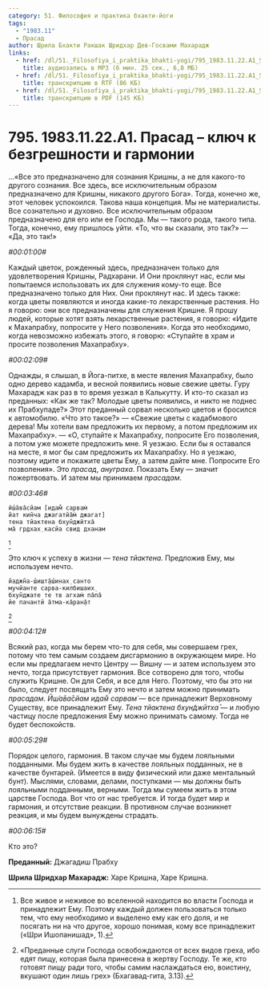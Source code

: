 ```yaml
---
category: 51. Философия и практика бхакти-йоги
tags:
  - "1983.11"
  - Прасад
author: Шрила Бхакти Ракшак Шридхар Дев-Госвами Махарадж
links:
  - href: /dl/51._Filosofiya_i_praktika_bhakti-yogi/795_1983.11.22.A1_SridharMj_Prasad--kljuch_k_bezgreshnosti_i_garmonii.mp3
    title: аудиозапись в MP3 (6 мин. 25 сек., 6,8 МБ)
  - href: /dl/51._Filosofiya_i_praktika_bhakti-yogi/795_1983.11.22.A1_SridharMj_Prasad--kljuch_k_bezgreshnosti_i_garmonii.rtf
    title: транскрипцию в RTF (86 КБ)
  - href: /dl/51._Filosofiya_i_praktika_bhakti-yogi/795_1983.11.22.A1_SridharMj_Prasad--kljuch_k_bezgreshnosti_i_garmonii.pdf
    title: транскрипцию в PDF (145 КБ)
---
```


# 795. 1983.11.22.A1. Прасад – ключ к безгрешности и гармонии

…«Все это предназначено для сознания Кришны, а не для какого-то другого сознания. Все здесь, все исключительным образом предназначено для Кришны, никакого другого Бога». Тогда, конечно же, этот человек успокоился. Такова наша концепция. Мы не материалисты. Все сознательно и духовно. Все исключительным образом предназначено для его или ее Господа. Мы — такого рода, такого типа. Тогда, конечно, ему пришлось уйти. «То, что вы сказали, это так?» — «Да, это так!»

*#00:01:00#*

Каждый цветок, рожденный здесь, предназначен только для удовлетворения Кришны, Радхарани. И Они проклянут нас, если мы попытаемся использовать их для служения кому-то еще. Все предназначено только для Них. Они проклянут нас. И здесь также: когда цветы появляются и иногда какие-то лекарственные растения. Но я говорю: они все предназначены для служения Кришне. Я прошу людей, которые хотят взять лекарственные растения, я говорю: «Идите к Махапрабху, попросите у Него позволения». Когда это необходимо, когда невозможно избежать этого, я говорю: «Ступайте в храм и просите позволения Махапрабху».

*#00:02:09#*

Однажды, я слышал, в Йога-питхе, в месте явления Махапрабху, было одно дерево кадамба, и весной появились новые свежие цветы. Гуру Махарадж как раз в то время уезжал в Калькутту. И кто-то сказал из преданных: «Как же так? Молодые цветы появились, и никто не поднес их Прабхупаде?» Этот преданный сорвал несколько цветов и бросился к автомобилю. «Что это такое?» — «Свежие цветы с кадабмового дерева! Мы хотели вам предложить их первому, а потом предложим их Махапрабху». — «О, ступайте к Махапрабху, попросите Его позволения, а потом уже можете предложить мне. Я уезжаю. Если бы я оставался на месте, я мог бы сам предложить их Махапрабху. Но я уезжаю, поэтому идите и покажите цветы Ему, а затем дайте мне. Попросите Его позволения». Это *прасад*, *ануграха*. Показать Ему — значит пожертвовать. И затем мы принимаем *прасадам*.

*#00:03:46#*

    ӣш́а̄ва̄сйам [идам̐ сарвам̇
    йат кин̃ча джагатйа̄м̇ джагат]
    тена тйактена бхун̃джӣтха̄
    ма̄ гр̣дхах̣ касйа свид дханам
[^_ftn1]

Это ключ к успеху в жизни — *тена тйактена.* Предложив Ему, мы используем нечто.

    йаджн̃а-ш́ишт̣а̄ш́инах̣ санто
    мучйанте сарва-килбишаих̣
    бхун̃джате те тв агхам̇ па̄па̄
    йе пачантй а̄тма-ка̄ран̣а̄т
[^_ftn2]

*#00:04:12#*

Всякий раз, когда мы берем что-то для себя, мы совершаем грех, потому что тем самым создаем дисгармонию в окружающем мире. Но если мы предлагаем нечто Центру — Вишну — и затем используем это нечто, тогда присутствует гармония. Все сотворено для того, чтобы служить Кришне. Он для Себя, и все для Него. Поэтому, что бы это ни было, следует посвящать Ему это нечто и затем можно принимать *прасадам*. *Ӣш́а̄ва̄сйам идам̐ сарвам̇* — все принадлежит Верховному Существу, все принадлежит Ему. *Тена тйактена бхун̃джӣтха̄* — и любую частицу после предложения Ему можно принимать самому. Тогда не будет беспокойств.

*#00:05:29#*

Порядок целого, гармония. В таком случае мы будем лояльными подданными. Мы будем жить в качестве лояльных подданных, не в качестве бунтарей. (Имеется в виду физический или даже ментальный бунт). Мыслями, словами, делами, поступками — мы должны быть лояльными подданными, верными. Тогда мы сумеем жить в этом царстве Господа. Вот что от нас требуется. И тогда будет мир и гармония, и отсутствие реакции. В противном случае возникнет реакция, и мы будем вынуждены страдать.

*#00:06:15#*

Кто это?

**Преданный:** Джагадиш Прабху

**Шрила Шридхар Махарадж:** Харе Кришна, Харе Кришна.



[^_ftn1]: Все живое и неживое во вселенной находится во власти Господа и принадлежит Ему. Поэтому каждый должен пользоваться только тем, что ему необходимо и выделено ему как его доля, и не посягать ни на что другое, хорошо понимая, кому все принадлежит («Шри Ишопанишад», 1).

[^_ftn2]: «Преданные слуги Господа освобождаются от всех видов греха, ибо едят пищу, которая была принесена в жертву Господу. Те же, кто готовят пищу ради того, чтобы самим наслаждаться ею, воистину, вкушают один лишь грех» (Бхагавад-гита, 3.13).

